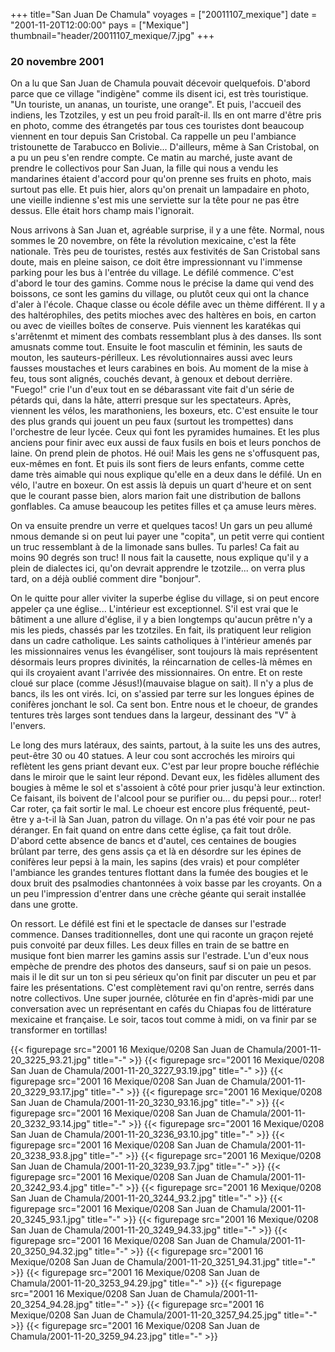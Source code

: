 +++
title="San Juan De Chamula"
voyages = ["20011107_mexique"]
date = "2001-11-20T12:00:00"
pays = ["Mexique"]
thumbnail="header/20011107_mexique/7.jpg"
+++
### 20 novembre 2001

On a lu que San Juan de Chamula pouvait décevoir quelquefois. D'abord parce 
que ce village "indigène" comme ils disent ici, est très touristique. "Un touriste, 
un ananas, un touriste, une orange". Et puis, l'accueil des indiens, les Tzotziles, 
y est un peu froid paraît-il. Ils en ont marre d'être pris en photo, comme des 
étrangetés par tous ces touristes dont beaucoup viennent en tour depuis San 
Cristobal. Ca rappelle un peu l'ambiance tristounette de Tarabucco en Bolivie... 
D'ailleurs, même à San Cristobal, on a pu un peu s'en rendre compte. Ce matin 
au marché, juste avant de prendre le collectivos pour San Juan, la fille qui 
nous a vendu les mandarines étaient d'accord pour qu'on prenne ses fruits en 
photo, mais surtout pas elle. Et puis hier, alors qu'on prenait un lampadaire 
en photo, une vieille indienne s'est mis une serviette sur la tête pour ne pas 
être dessus. Elle était hors champ mais l'ignorait.

Nous arrivons à San Juan et, agréable surprise, il y a une fête. Normal, nous 
sommes le 20 novembre, on fête la révolution mexicaine, c'est la fête nationale. 
Très peu de touristes, restés aux festivités de San Cristobal sans doute, mais 
en pleine saison, ce doit être impressionnant vu l'immense parking pour les 
bus à l'entrée du village. Le défilé commence. C'est d'abord le tour des gamins. 
Comme nous le précise la dame qui vend des boissons, ce sont les gamins du village, 
ou plutôt ceux qui ont la chance d'aler à l'école. Chaque classe ou école défile 
avec un thème différent. Il y a des haltérophiles, des petits mioches avec des 
haltères en bois, en carton ou avec de vieilles boîtes de conserve. Puis viennent 
les karatékas qui s'arrêtenmt et miment des combats ressemblant plus à des danses. 
Ils sont amusnats comme tout. Ensuite le foot masculin et féminin, les sauts 
de mouton, les sauteurs-périlleux. Les révolutionnaires aussi avec leurs fausses 
moustaches et leurs carabines en bois. Au moment de la mise à feu, tous sont 
alignés, couchés devant, à genoux et debout derrière. "Fuego!" crie l'un d'eux 
tout en se débarassant vite fait d'un série de pétards qui, dans la hâte, atterri 
presque sur les spectateurs. Après, viennent les vélos, les marathoniens, les 
boxeurs, etc. C'est ensuite le tour des plus grands qui jouent un peu faux (surtout 
les trompettes) dans l'orchestre de leur lycée. Ceux qui font les pyramides 
humaines. Et les plus anciens pour finir avec eux aussi de faux fusils en bois 
et leurs ponchos de laine. On prend plein de photos. Hé oui! Mais les gens ne 
s'offusquent pas, eux-mêmes en font. Et puis ils sont fiers de leurs enfants, 
comme cette dame très aimable qui nous explique qu'elle en a deux dans le défilé. 
Un en vélo, l'autre en boxeur. On est assis là depuis un quart d'heure et on 
sent que le courant passe bien, alors marion fait une distribution de ballons 
gonflables. Ca amuse beaucoup les petites filles et ça amuse leurs mères. 

On va ensuite prendre un verre et quelques tacos! Un gars un peu allumé nmous 
demande si on peut lui payer une "copita", un petit verre qui contient un truc 
ressemblant à de la limonade sans bulles. Tu parles! Ca fait au moins 90 degrés 
son truc! Il nous fait la causette, nous explique qu'il y a plein de dialectes 
ici, qu'on devrait apprendre le tzotzile... on verra plus tard, on a déjà oublié 
comment dire "bonjour".

On le quitte pour aller viviter la superbe église du village, si on peut encore 
appeler ça une église... L'intérieur est exceptionnel. S'il est vrai que le 
bâtiment a une allure d'église, il y a bien longtemps qu'aucun prêtre n'y a 
mis les pieds, chassés par les tzotziles. En fait, ils pratiquent leur religion 
dans un cadre catholique. Les saints catholiques à l'intérieur amenés par les 
missionnaires venus les évangéliser, sont toujours là mais représentent désormais 
leurs propres divinités, la réincarnation de celles-là mêmes en qui ils croyaient 
avant l'arrivée des missionnaires. On entre. Et on reste cloué sur place (comme 
Jésus!)(mauvaise blague on sait). Il n'y a plus de bancs, ils les ont virés. 
Ici, on s'assied par terre sur les longues épines de conifères jonchant le sol. 
Ca sent bon. Entre nous et le choeur, de grandes tentures très larges sont tendues 
dans la largeur, dessinant des "V" à l'envers.

Le long des murs latéraux, des saints, partout, à la suite les uns des autres, 
peut-être 30 ou 40 statues. A leur cou sont accrochés les miroirs qui reflètent 
les gens priant devant eux. C'est par leur propre bouche réfléchie dans le miroir 
que le saint leur répond. Devant eux, les fidèles allument des bougies à même 
le sol et s'assoient à côté pour prier jusqu'à leur extinction. Ce faisant, 
ils boivent de l'alcool pour se purifier ou... du pepsi pour... roter! Car roter, 
ça fait sortir le mal. Le choeur est encore plus fréquenté, peut-être y a-t-il 
là San Juan, patron du village. On n'a pas été voir pour ne pas déranger. En 
fait quand on entre dans cette église, ça fait tout drôle. D'abord cette absence 
de bancs et d'autel, ces centaines de bougies brûlant par terre, des gens assis 
ça et là en désordre sur les épines de conifères leur pepsi à la main, les sapins 
(des vrais) et pour compléter l'ambiance les grandes tentures flottant dans 
la fumée des bougies et le doux bruit des psalmodies chantonnées à voix basse 
par les croyants. On a un peu l'impression d'entrer dans une crèche géante qui 
serait installée dans une grotte.

On ressort. Le défilé est fini et le spectacle de danses sur l'estrade commence. 
Danses traditionnelles, dont une qui raconte un graçon rejeté puis convoité 
par deux filles. Les deux filles en train de se battre en musique font bien 
marrer les gamins assis sur l'estrade. L'un d'eux nous empèche de prendre des 
photos des danseurs, sauf si on paie un pesos. mais il le dit sur un ton si 
peu sérieux qu'on finit par discuter un peu et par faire les présentations. 
C'est complètement ravi qu'on rentre, serrés dans notre collectivos. Une super 
journée, clôturée en fin d'après-midi par une conversation avec un représentant 
en cafés du Chiapas fou de littérature mexicaine et française. Le soir, tacos 
tout comme à midi, on va finir par se transformer en tortillas!


<div id="TOTO">{{< figurepage src="2001 16 Mexique/0208 San Juan de Chamula/2001-11-20_3225_93.21.jpg" title="-"  >}}
{{< figurepage src="2001 16 Mexique/0208 San Juan de Chamula/2001-11-20_3227_93.19.jpg" title="-"  >}}
{{< figurepage src="2001 16 Mexique/0208 San Juan de Chamula/2001-11-20_3229_93.17.jpg" title="-"  >}}
{{< figurepage src="2001 16 Mexique/0208 San Juan de Chamula/2001-11-20_3230_93.16.jpg" title="-"  >}}
{{< figurepage src="2001 16 Mexique/0208 San Juan de Chamula/2001-11-20_3232_93.14.jpg" title="-"  >}}
{{< figurepage src="2001 16 Mexique/0208 San Juan de Chamula/2001-11-20_3236_93.10.jpg" title="-"  >}}
{{< figurepage src="2001 16 Mexique/0208 San Juan de Chamula/2001-11-20_3238_93.8.jpg" title="-"  >}}
{{< figurepage src="2001 16 Mexique/0208 San Juan de Chamula/2001-11-20_3239_93.7.jpg" title="-"  >}}
{{< figurepage src="2001 16 Mexique/0208 San Juan de Chamula/2001-11-20_3242_93.4.jpg" title="-"  >}}
{{< figurepage src="2001 16 Mexique/0208 San Juan de Chamula/2001-11-20_3244_93.2.jpg" title="-"  >}}
{{< figurepage src="2001 16 Mexique/0208 San Juan de Chamula/2001-11-20_3245_93.1.jpg" title="-"  >}}
{{< figurepage src="2001 16 Mexique/0208 San Juan de Chamula/2001-11-20_3249_94.33.jpg" title="-"  >}}
{{< figurepage src="2001 16 Mexique/0208 San Juan de Chamula/2001-11-20_3250_94.32.jpg" title="-"  >}}
{{< figurepage src="2001 16 Mexique/0208 San Juan de Chamula/2001-11-20_3251_94.31.jpg" title="-"  >}}
{{< figurepage src="2001 16 Mexique/0208 San Juan de Chamula/2001-11-20_3253_94.29.jpg" title="-"  >}}
{{< figurepage src="2001 16 Mexique/0208 San Juan de Chamula/2001-11-20_3254_94.28.jpg" title="-"  >}}
{{< figurepage src="2001 16 Mexique/0208 San Juan de Chamula/2001-11-20_3257_94.25.jpg" title="-"  >}}
{{< figurepage src="2001 16 Mexique/0208 San Juan de Chamula/2001-11-20_3259_94.23.jpg" title="-"  >}}
</DIV>

